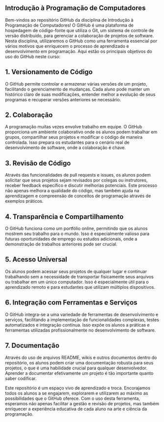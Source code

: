 ## Introdução à Programação de Computadores

Bem-vindos ao repositório GitHub da disciplina de Introdução à Programação de Computadores! O GitHub é uma plataforma de hospedagem de código-fonte que utiliza o Git, um sistema de controle de versão distribuído, para gerenciar a colaboração de projetos de software. Nesta disciplina, utilizaremos o GitHub como uma ferramenta essencial por vários motivos que enriquecem o processo de aprendizado e desenvolvimento em programação. Aqui estão os principais objetivos do uso do GitHub neste curso:

## 1. Versionamento de Código
O GitHub permite controlar e armazenar várias versões de um projeto, facilitando o gerenciamento de mudanças. Cada aluno pode manter um histórico claro de suas modificações, entender melhor a evolução de seus programas e recuperar versões anteriores se necessário.

## 2. Colaboração
A programação muitas vezes envolve trabalho em equipe. O GitHub proporciona um ambiente colaborativo onde os alunos podem trabalhar em grupos, compartilhar seus projetos e modificar o código de maneira controlada. Isso prepara os estudantes para o cenário real de desenvolvimento de software, onde a colaboração é chave.

## 3. Revisão de Código
Através das funcionalidades de pull requests e issues, os alunos podem solicitar que seus projetos sejam revisados por colegas ou instrutores, receber feedback específico e discutir melhorias potenciais. Este processo não apenas melhora a qualidade do código, mas também ajuda na aprendizagem e compreensão de conceitos de programação através de exemplos práticos.

## 4. Transparência e Compartilhamento
O GitHub funciona como um portfólio online, permitindo que os alunos mostrem seu trabalho para o mundo. Isso é especialmente valioso para futuras oportunidades de emprego ou estudos adicionais, onde a demonstração de trabalhos anteriores pode ser crucial.

## 5. Acesso Universal
Os alunos podem acessar seus projetos de qualquer lugar e continuar trabalhando sem a necessidade de transportar fisicamente seus arquivos ou trabalhar em um único computador. Isso é especialmente útil para o aprendizado remoto e para estudantes que utilizam múltiplos dispositivos.

## 6. Integração com Ferramentas e Serviços
O GitHub integra-se a uma variedade de ferramentas de desenvolvimento e serviços, facilitando a implementação de funcionalidades complexas, testes automatizados e integração contínua. Isso expõe os alunos a práticas e ferramentas utilizadas profissionalmente no desenvolvimento de software.

## 7. Documentação
Através do uso de arquivos README, wikis e outros documentos dentro do repositório, os alunos podem criar uma documentação robusta para seus projetos, o que é uma habilidade crucial para qualquer desenvolvedor. Aprender a documentar efetivamente um projeto é tão importante quanto saber codificar.

Este repositório é um espaço vivo de aprendizado e troca. Encorajamos todos os alunos a se engajarem, explorarem e utilizarem ao máximo as possibilidades que o GitHub oferece. Com o uso desta ferramenta, esperamos não apenas facilitar a gestão e revisão de projetos, mas também enriquecer a experiência educativa de cada aluno na arte e ciência da programação.
